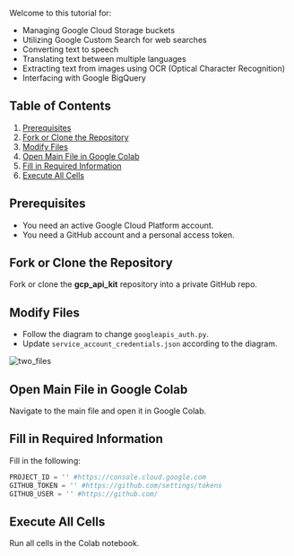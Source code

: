 
Welcome to this tutorial for:
- Managing Google Cloud Storage buckets
- Utilizing Google Custom Search for web searches
- Converting text to speech
- Translating text between multiple languages
- Extracting text from images using OCR (Optical Character Recognition)
- Interfacing with Google BigQuery

## Table of Contents
1. [Prerequisites](#prerequisites)
2. [Fork or Clone the Repository](#fork-or-clone-the-repository)
3. [Modify Files](#modify-files)
4. [Open Main File in Google Colab](#open-main-file-in-google-colab)
5. [Fill in Required Information](#fill-in-required-information)
6. [Execute All Cells](#execute-all-cells)

## Prerequisites

- You need an active Google Cloud Platform account.
- You need a GitHub account and a personal access token.

## Fork or Clone the Repository

Fork or clone the **gcp_api_kit** repository into a private GitHub repo.

## Modify Files

- Follow the diagram to change `googleapis_auth.py`.
- Update `service_account_credentials.json` according to the diagram.



![two_files](https://github.com/GenaroHacker/gcp_api_kit/assets/95663273/bf137a0f-d7a2-457e-b337-03264fb62b56)






## Open Main File in Google Colab

Navigate to the main file and open it in Google Colab.

## Fill in Required Information

Fill in the following:
```python
PROJECT_ID = '' #https://console.cloud.google.com
GITHUB_TOKEN = '' #https://github.com/settings/tokens
GITHUB_USER = '' #https://github.com/
```

## Execute All Cells

Run all cells in the Colab notebook.

